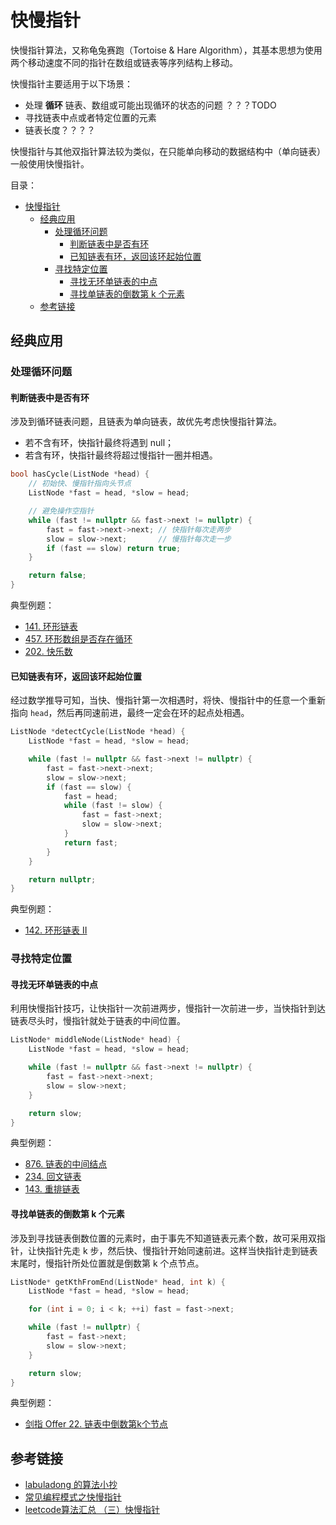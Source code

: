 # 快慢指针

快慢指针算法，又称龟兔赛跑（Tortoise & Hare Algorithm），其基本思想为使用两个移动速度不同的指针在数组或链表等序列结构上移动。

快慢指针主要适用于以下场景：

* 处理 **循环** 链表、数组或可能出现循环的状态的问题 ？？？TODO
* 寻找链表中点或者特定位置的元素
* 链表长度？？？？

快慢指针与其他双指针算法较为类似，在只能单向移动的数据结构中（单向链表）一般使用快慢指针。

目录：

- [快慢指针](#快慢指针)
  - [经典应用](#经典应用)
    - [处理循环问题](#处理循环问题)
      - [判断链表中是否有环](#判断链表中是否有环)
      - [已知链表有环，返回该环起始位置](#已知链表有环返回该环起始位置)
    - [寻找特定位置](#寻找特定位置)
      - [寻找无环单链表的中点](#寻找无环单链表的中点)
      - [寻找单链表的倒数第 k 个元素](#寻找单链表的倒数第-k-个元素)
  - [参考链接](#参考链接)

## 经典应用

### 处理循环问题

#### 判断链表中是否有环

涉及到循环链表问题，且链表为单向链表，故优先考虑快慢指针算法。

* 若不含有环，快指针最终将遇到 null；
* 若含有环，快指针最终将超过慢指针一圈并相遇。

```C++
bool hasCycle(ListNode *head) {
    // 初始快、慢指针指向头节点
    ListNode *fast = head, *slow = head;

    // 避免操作空指针
    while (fast != nullptr && fast->next != nullptr) {
        fast = fast->next->next; // 快指针每次走两步
        slow = slow->next;       // 慢指针每次走一步
        if (fast == slow) return true;
    }

    return false;
}
```

典型例题：

* [141. 环形链表](https://leetcode-cn.com/problems/linked-list-cycle/)
* [457. 环形数组是否存在循环](https://leetcode-cn.com/problems/circular-array-loop/)
* [202. 快乐数](https://leetcode-cn.com/problems/happy-number/)

#### 已知链表有环，返回该环起始位置

经过数学推导可知，当快、慢指针第一次相遇时，将快、慢指针中的任意一个重新指向 `head`，然后再同速前进，最终一定会在环的起点处相遇。

```C++
ListNode *detectCycle(ListNode *head) {
    ListNode *fast = head, *slow = head;

    while (fast != nullptr && fast->next != nullptr) {
        fast = fast->next->next;
        slow = slow->next;
        if (fast == slow) {
            fast = head;
            while (fast != slow) {
                fast = fast->next;
                slow = slow->next;
            }
            return fast;
        }
    }

    return nullptr;
}
```

典型例题：

* [142. 环形链表 II](https://leetcode-cn.com/problems/linked-list-cycle-ii/)

### 寻找特定位置

#### 寻找无环单链表的中点

利用快慢指针技巧，让快指针一次前进两步，慢指针一次前进一步，当快指针到达链表尽头时，慢指针就处于链表的中间位置。

```C++
ListNode* middleNode(ListNode* head) {
    ListNode *fast = head, *slow = head;

    while (fast != nullptr && fast->next != nullptr) {
        fast = fast->next->next;
        slow = slow->next;
    }

    return slow;
}
```

典型例题：

* [876. 链表的中间结点](https://leetcode-cn.com/problems/middle-of-the-linked-list/)
* [234. 回文链表](https://leetcode-cn.com/problems/palindrome-linked-list/)
* [143. 重排链表](https://leetcode-cn.com/problems/reorder-list/)

#### 寻找单链表的倒数第 k 个元素

涉及到寻找链表倒数位置的元素时，由于事先不知道链表元素个数，故可采用双指针，让快指针先走 k 步，然后快、慢指针开始同速前进。这样当快指针走到链表末尾时，慢指针所处位置就是倒数第 k 个点节点。

```C++
ListNode* getKthFromEnd(ListNode* head, int k) {
    ListNode *fast = head, *slow = head;

    for (int i = 0; i < k; ++i) fast = fast->next;

    while (fast != nullptr) {
        fast = fast->next;
        slow = slow->next;
    }

    return slow;
}
```

典型例题：

* [剑指 Offer 22. 链表中倒数第k个节点](https://leetcode-cn.com/problems/lian-biao-zhong-dao-shu-di-kge-jie-dian-lcof/)

## 参考链接

* [labuladong 的算法小抄](https://github.com/labuladong/fucking-algorithm)
* [常见编程模式之快慢指针](https://cloud.tencent.com/developer/article/1688590)
* [leetcode算法汇总 （三）快慢指针](https://zhuanlan.zhihu.com/p/72886883)

